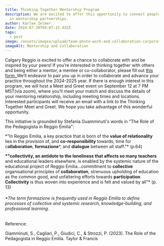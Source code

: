 ```yaml
---
title: Thinking Together Mentorship Program
description: We are excited to offer this opportunity to connect people together
  in mentorship partnerships.
author: Karlee Zelmer
date: 2024-07-30T04:07:15.432Z
tags:
  - post
image: /assets/images/upload/team-photo-work-and-collaboration-corporate-canva-banner.jpg
imageAlt: Mentorship and Collaboration
---
```

Calgary Reggio is excited to offer a chance to collaborate with and be inspired by your peers! If you’re interested in thinking together with others and being either a mentor, a mentee or co-collaborator, please fill out [this form. ](https://forms.gle/tDsY5dyJWK4uyB7WA)We’ll endeavor to pair you up in order to collaborate and advance your practice throughout the 2024-2025 year. If there is enough interest in this program, we will host a Meet and Greet event on September 12 at 7 PM MST(via zoom), where you’ll meet your match and discuss the details of your mentoring relationship, including meeting times and locations. Interested participants will receive an email with a link to the Thinking Together Meet and Greet. We hope you take advantage of this wonderful opportunity.

This initiative is grounded by Stefania Guamminuti's words in "The Role of the Pedagogista in Reggio Emilia":

\*"In Reggio Emilia, a key practice that is born of the **value of relationality** lies in the provision of, and **co-responsibility** towards, time for c**ollaboration**, **formazione***, and **dialogue** between all staff."* (p.64)

**\*"collectivity, an antidote to the loneliness that affects so many teachers** and educational leaders elsewhere, is enabled by the systemic nature of the educational project of Reggio Emilia...commitment to **collective** organisational principles of **collaboration**, strenuous upholding of education as the common good, and unfaltering efforts towards **participation**. **Collectivity** is thus woven into experience and is felt and valued by all"* (p. 13)

###### \*The term formazione is frequently used in Reggio Emilia to define processes of collective and systemic research, knowledge-building, and professional learning.

Reference:

Giamminuti, S., Cagliari, P., Giudici, C., & Strozzi, P. (2023). The Role of the Pedagogista in Reggio Emilia. Taylor & Francis